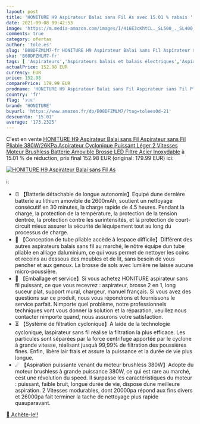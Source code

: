 ```yaml
---
layout: post
title: 'HONITURE H9 Aspirateur Balai sans Fil As avec 15.01 % rabais '
date: 2021-09-08 09:42:53
image: 'https://m.media-amazon.com/images/I/416E3cKhtCL._SL500_._SL400_.jpg'
comments: true
category: ofertas
author: 'tole.es'
slug: 'B08DFZMLM7-fr HONITURE H9 Aspirateur Balai sans Fil Aspirateur sans Fil...'
sku: 'B08DFZMLM7-fr'
tags: [ 'Aspirateurs','Aspirateurs balais et balais électriques','Aspirateurs, entretien des sols et nettoyeurs de vitres','Cuisine et Maison','honiture', ]
actualPrice: 152.98 EUR
currency: EUR
price: 152.98
comparePrice: 179.99 EUR
prodname: 'HONITURE H9 Aspirateur Balai sans Fil Aspirateur sans Fil Pliable 380W/26KPa Aspirateur Cyclonique Puissant Léger 2 Vitesses Moteur Brushless Batterie Amovible Brosse LED Filtre Acier Inoxydable'
country: 'fr'
flag: '🇫🇷'
brand: 'HONITURE'
buyurl: 'https://www.amazon.fr/dp/B08DFZMLM7/?tag=tolees0d-21'
descuento: '15.01'
average: '173.2325'
---
```


C'est en vente [HONITURE H9 Aspirateur Balai sans Fil Aspirateur sans Fil Pliable 380W/26KPa Aspirateur Cyclonique Puissant Léger 2 Vitesses Moteur Brushless Batterie Amovible Brosse LED Filtre Acier Inoxydable](https://www.amazon.fr/dp/B08DFZMLM7/?tag=tolees0d-21)  à  15.01 % de réduction, prix final  152.98 EUR (original: 179.99 EUR) ici:

[![HONITURE H9 Aspirateur Balai sans Fil As](https://m.media-amazon.com/images/I/416E3cKhtCL._SL500_._SL400_.jpg)](https://www.amazon.fr/dp/B08DFZMLM7/?tag=tolees0d-21)

ℹ️:

- ⏰ 【Batterie détachable de longue autonomie】Equipé dune dernière batterie au lithium amovible de 2600mAh, soutient un nettoyage consécutif en 30 minutes, la charge rapide de 4.5 heures. Pendant la charge, la protection de la température, la protection de la tension dentrée, la protection contre les surintensités, et la protection de court-circuit mieux assurer la sécurité de léquipement tout au long du processus de charge.
- 🦾 【Conception de tube pliable accède à lespace difficile】Différent des autres aspirateurs balais sans fil au marché, le nôtre équipe dun tube pliable en alliage daluminium, ce qui vous permet de nettoyer les coins et recoins au dessous des meubles et de lit, sans besoin de vous pencher et aux genoux. La brosse de sols avec lumière ne laisse aucune micro-poussière.
- 💝 【Emballage et service】Si vous achetez HONITURE aspirateur sans fil puissant, ce que vous recevrez : aspirateur, brosse 2 en 1, long suceur plat, support mural, chargeur, manuel français. Si vous avez des questions sur ce produit, nous vous répondrons et fournissons le service parfait. Nimporte quel problème, notre professionnels techniques vont vous donner la solution et la réparation, veuillez nous contacter nimporte quand, nous assurons votre satisfaction.
- ⏳ 【Système de filtration cyclonique】A laide de la technologie cyclonique, laspirateur sans fil réalise la filtration la plus efficace. Les particules sont séparées par la force centrifuge apportée par le cyclone à grande vitesse, réalisant jusquà 99,99% de filtration des poussières fines. Enfin, libère lair frais et assure la puissance et la durée de vie plus longue.
- ☄ 【Aspiration puissante venant du moteur brushless 380W】Adopte du moteur brushless à grande puissance 380W, ce qui est rare au marché, cest une révolution du speed. Il surpasse les caractéristiques du moteur : puissant, faible bruit, longue durée de vie, dispose dune meilleure aspiration. 2 Vitesses modurables, dont 20000pa répond aux fins divers et 26000pa fait terminer la tache de nettoyage plus rapide quauparavant.

[🛒 Achète-le!!](https://www.amazon.fr/dp/B08DFZMLM7/?tag=tolees0d-21)
